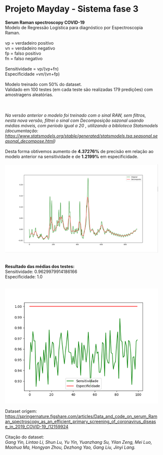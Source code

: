 # Projeto Mayday - Sistema fase 3  
<b> Serum Raman spectroscopy COVID-19</b>
<br>
Modelo de Regressão Logística para diagnóstico por Espectroscopia Raman.<br>
<br>
vp = verdadeiro positivo<br>
vn = verdadeiro negativo<br>
fp = falso positivo<br>
fn = falso negativo<br>
<br>
Sensitividade = vp/(vp+fn)<br>
Especificidade =vn/(vn+fp)<br>
<br>
Modelo treinado com 50% do dataset.<br>
Validado em 100 testes (em cada teste são realizadas 179 predições) com amostragens aleatórias.<br>
<br>
<br>
<br>
<i>Na versão anterior o modelo foi treinado com o sinal RAW, sem filtros, nesta nova versão, filtrei o sinal com Decomposição sazonal usando médias móveis, com período igual a 20 , utilizando a biblioteca Statsmodels (documentação: https://www.statsmodels.org/stable/generated/statsmodels.tsa.seasonal.seasonal_decompose.html)<br></i><br>
Desta forma obtivemos aumento de <b>4.37276%</b> de precisão em relação ao modelo anterior na sensitividade  e de <b>1.2199%</b> em especificidade.<br>
<br>
<img src="https://raw.githubusercontent.com/saulocatharino/serum-raman-spectroscopy-covid/master/mediamovel.png" alt="Comparação entre o sinal RAW e o processado"/>
<br>
<br>
<br>
<b>Resultado das médias dos testes:</b><br>
Sensitividade:  0.9629979914186166 <br>
Especificidade:  1.0 <br>

<br>
<img src="https://raw.githubusercontent.com/saulocatharino/serum-raman-spectroscopy-covid/master/10k.png" alt="Testes"/>
<br>

Dataset origem:
https://springernature.figshare.com/articles/Data_and_code_on_serum_Raman_spectroscopy_as_an_efficient_primary_screening_of_coronavirus_disease_in_2019_COVID-19_/12159924
<br><br>
Citação do dataset:<br>
<i> Gang Yin, Lintao Li, Shun Lu, Yu Yin, Yuanzhang Su, Yilan Zeng, Mei Luo, Maohua Ma, Hongyan Zhou, Dezhong Yao, Gang Liu, Jinyi Lang.</i>
<br>
